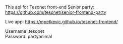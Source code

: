 This api for Tesonet front-end Senior party: https://github.com/tesonet/senior-frontend-party

Live app: https://mpetkevic.github.io/tesonet-frontend/

Username: tesonet <br>
Password: partyanimal